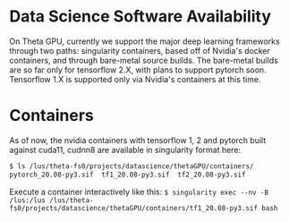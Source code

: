 
# Data Science Software Availability

On Theta GPU, currently we support the major deep learning frameworks through two paths: singularity containers, based off of Nvidia's docker containers, and through bare-metal source builds.  The bare-metal builds are so far only for tensorflow 2.X, with plans to support pytorch soon.  Tensorflow 1.X is supported only via Nvidia's containers at this time.

# Containers

As of now, the nvidia containers with tensorflow 1, 2 and pytorch built against cuda11, cudnn8 are available in singularity format here:

```bash
$ ls /lus/theta-fs0/projects/datascience/thetaGPU/containers/
pytorch_20.08-py3.sif  tf1_20.08-py3.sif  tf2_20.08-py3.sif
```

Execute a container interactively like this:
`$ singularity exec --nv -B /lus:/lus /lus/theta-fs0/projects/datascience/thetaGPU/containers/tf1_20.08-py3.sif bash`
